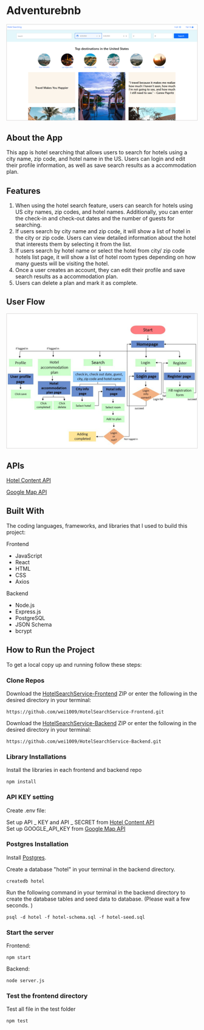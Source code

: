 # Adventurebnb



![hoempage](/images/homepage-img.png "homepage")


## About the App

This app is hotel searching that allows users to search for hotels using a city name, zip code, and hotel name in the US. Users can login and edit their profile information, as well as save search results as a accommodation plan.   

## Features

1. When using the hotel search feature, users can search for hotels using US city names, zip codes, and hotel names. Additionally, you can enter the check-in and check-out dates and the number of guests for searching.  
2. If users search by city name and zip code, it will show a list of hotel in the city or zip code. Users can view detailed information about the hotel that interests them by selecting it from the list.    
3. If users search by hotel name or select the hotel from city/ zip code hotels list page, it will show a list of hotel room types depending on how many guests will be visiting the hotel.  
4. Once a user creates an account, they can edit their profile and save search results as a accommodation plan.
5. Users can delete a plan and mark it as complete.  

## User Flow


![hoempage](/images/userflow.png "homepage")  

## APIs  

[Hotel Content API](https://api.test.hotelbeds.com/hotel-content-api/1.0/hotels)  

[Google Map API](https://www.google.com/maps/embed/v1/place)  


## Built With  

The coding languages, frameworks, and libraries that I used to build this project:  

Frontend

* JavaScript
* React
* HTML
* CSS
* Axios  

Backend

* Node.js
* Express.js
* PostgreSQL
* JSON Schema
* bcrypt

## How to Run the Project

To get a local copy up and running follow these steps:  

### Clone Repos

Download the [HotelSearchService-Frontend](https://github.com/wei1009/HotelSearchService-Frontend) ZIP or enter the following in the desired directory in your terminal:  

 	https://github.com/wei1009/HotelSearchService-Frontend.git  

Download the [HotelSearchService-Backend](https://github.com/wei1009/HotelSearchService-Backend) ZIP or enter the following in the desired directory in your terminal: 


 	https://github.com/wei1009/HotelSearchService-Backend.git 

### Library Installations 

Install the libraries in each frontend and backend repo  

	npm install

### API KEY setting  

Create .env file:  

Set up API _ KEY and API _ SECRET from [Hotel Content API](https://api.test.hotelbeds.com/hotel-content-api/1.0/hotels)  
Set up GOOGLE_API_KEY from [Google Map API](https://www.google.com/maps/embed/v1/place) 



### Postgres Installation  

Install [Postgres](https://www.postgresql.org/).  

Create a database "hotel" in your terminal in the backend directory.

	createdb hotel   

Run the following command in your terminal in the backend directory to create the database tables and seed data to database. (Please wait a few seconds. )  

	psql -d hotel -f hotel-schema.sql -f hotel-seed.sql  

### Start the server   

Frontend:  

	npm start  
Backend:  

	node server.js


### Test the frontend directory  
Test all file in the test folder

	npm test
